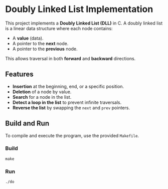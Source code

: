 # Doubly Linked List Implementation

This project implements a **Doubly Linked List (DLL)** in C.
A doubly linked list is a linear data structure where each node contains:
- A **value** (data).
- A pointer to the **next** node.
- A pointer to the **previous** node.

This allows traversal in both **forward** and **backward** directions.

## **Features**
- **Insertion** at the beginning, end, or a specific position.
- **Deletion** of a node by value.
- **Search** for a node in the list.
- **Detect a loop in the list** to prevent infinite traversals.
- **Reverse the list** by swapping the `next` and `prev` pointers.

## **Build and Run**
To compile and execute the program, use the provided `Makefile`.

### **Build**
```
make
```
### **Run**
```
./do
```
